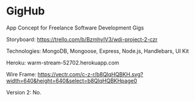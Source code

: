 # GigHub
App Concept for Freelance Software Development Gigs

Storyboard: https://trello.com/b/BzmhyIV3/wdi-project-2-czr

Technologies: MongoDB, Mongoose, Express, Node.js, Handlebars, UI Kit

Heroku: warm-stream-52702.herokuapp.com

Wire Frame: https://vectr.com/c-z-r/b8QlqHQBKH.svg?width=640&height=640&select=b8QlqHQBKHpage0

Version 2: No. 
